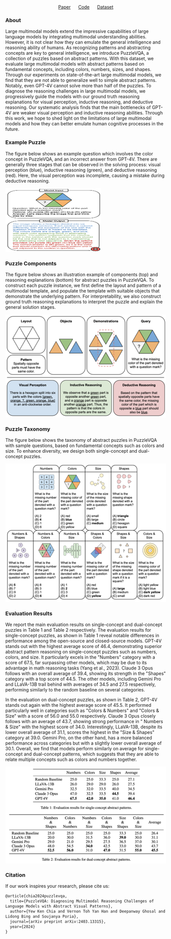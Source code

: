 <div style="text-align: center;">
    <a href="https://arxiv.org/abs/2403.13315" class="button" style="margin: 10px;">Paper</a>
    <a href="https://github.com/declare-lab/LLM-PuzzleTest" class="button" style="margin: 10px;">Code</a>
    <a href="https://github.com/declare-lab/LLM-PuzzleTest" class="button" style="margin: 10px;">Dataset</a>
</div>

### About

Large multimodal models extend the impressive capabilities of large language models by integrating multimodal
understanding abilities. However, it is not clear how they can emulate the general intelligence and reasoning ability of
humans. As recognizing patterns and abstracting concepts are key to general intelligence, we introduce PuzzleVQA, a
collection of puzzles based on abstract patterns. With this dataset, we evaluate large multimodal models with abstract
patterns based on fundamental concepts, including colors, numbers, sizes, and shapes. Through our experiments on
state-of-the-art large multimodal models, we find that they are not able to generalize well to simple abstract patterns.
Notably, even GPT-4V cannot solve more than half of the puzzles. To diagnose the reasoning challenges in large
multimodal models, we progressively guide the models with our ground truth reasoning explanations for visual perception,
inductive reasoning, and deductive reasoning. Our systematic analysis finds that the main bottlenecks of GPT-4V are
weaker visual perception and inductive reasoning abilities. Through this work, we hope to shed light on the limitations
of large multimodal models and how they can better emulate human cognitive processes in the future.

### Example Puzzle

The figure below shows an example question which involves the color concept in PuzzleVQA, and an incorrect answer from
GPT-4V. There are generally three stages that can be observed in the solving process: visual perception (blue),
inductive reasoning (green), and deductive reasoning (red). Here, the visual perception was incomplete, causing a
mistake during deductive reasoning.

<img src="/images/example.png" alt="" width="300" height="200">

### Puzzle Components

The figure below shows an illustration example of components (top) and reasoning explanations (bottom) for abstract
puzzles in PuzzleVQA. To construct each puzzle instance, we first define the layout and pattern of a multimodal
template, and populate the
template with suitable objects that demonstrate the underlying pattern. For interpretability, we also construct ground
truth reasoning explanations to interpret the puzzle and explain the general solution stages.

![](/images/components.png)

### Puzzle Taxonomy

The figure below shows the taxonomy of abstract puzzles in PuzzleVQA with sample questions, based on fundamental
concepts
such as colors and size. To enhance diversity, we design both single-concept and dual-concept puzzles.

![](/images/taxonomy.png)

### Evaluation Results

We report the main evaluation results on single-concept and dual-concept puzzles in Table 1 and Table 2 respectively.
The evaluation results for single-concept puzzles, as shown in Table 1 reveal notable differences in performance among
the open-source and closed-source models. GPT-4V stands out with the highest average score of 46.4, demonstrating
superior abstract pattern reasoning on single-concept puzzles such as numbers, colors, and size. It particularly excels
in the "Numbers" category with a score of 67.5, far surpassing other models, which may be due to its advantage in math
reasoning tasks (Yang et al., 2023). Claude 3 Opus follows with an overall average of 39.4, showing its strength in
the "Shapes" category with a top score of 44.5. The other models, including Gemini Pro and LLaVA-13B trail behind with
averages of 34.5 and 27.5 respectively, performing similarly to the random baseline on several categories.

In the evaluation on dual-concept puzzles, as shown in Table 2, GPT-4V stands out again with the highest average score
of 45.5. It performed particularly well in categories such as "Colors & Numbers" and "Colors & Size" with a score of
56.0 and 55.0 respectively. Claude 3 Opus closely follows with an average of 43.7, showing strong performance in "
Numbers & Size" with the highest score of 34.0. Interestingly, LLaVA-13B, despite its lower overall average of 31.1,
scores the highest in the "Size & Shapes" category at 39.0. Gemini Pro, on the other hand, has a more balanced
performance across categories but with a slightly lower overall average of 30.1. Overall, we find that models perform
similarly on average for single-concept and dual-concept patterns, which suggests that they are able to relate multiple
concepts such as colors and numbers together.

![](/images/results.png)

### Citation

If our work inspires your research, please cite us:

```
@article{chia2024puzzlevqa,
  title={PuzzleVQA: Diagnosing Multimodal Reasoning Challenges of Language Models with Abstract Visual Patterns},
  author={Yew Ken Chia and Vernon Toh Yan Han and Deepanway Ghosal and Lidong Bing and Soujanya Poria},
  journal={arXiv preprint arXiv:2403.13315},
  year={2024}
}
```
